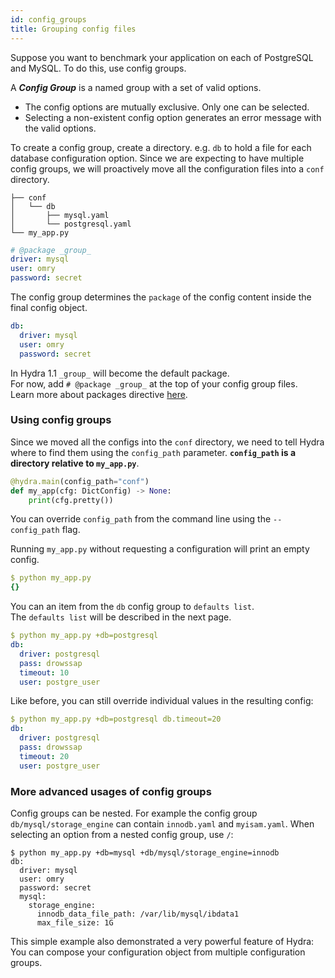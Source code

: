 ```yaml
---
id: config_groups
title: Grouping config files
---
```

Suppose you want to benchmark your application on each of PostgreSQL and MySQL. To do this, use config groups. 

A _**Config Group**_ is a named group with a set of valid options.

* The config options are mutually exclusive. Only one can be selected.
* Selecting a non-existent config option generates an error message with the valid options.

To create a config group, create a directory. e.g. `db` to hold a file for each database configuration option. 
Since we are expecting to have multiple config groups, we will proactively move all the configuration files 
into a `conf` directory.


``` text title="Directory layout"
├── conf
│   └── db
│       ├── mysql.yaml
│       └── postgresql.yaml
└── my_app.py
```

```yaml title="db/mysql.yaml"
# @package _group_
driver: mysql
user: omry
password: secret
```
The config group determines the `package` of the config content inside the final config object.  
```yaml title="Interpretation of db/mysql.yaml" {1}
db:
  driver: mysql
  user: omry
  password: secret 
```
In Hydra 1.1 `_group_` will become the default package.  
For now, add `# @package _group_` at the top of your config group files.  
Learn more about packages directive [here](/advanced/package_directive.md). 

### Using config groups
Since we moved all the configs into the `conf` directory, we need to tell Hydra where to find them using the `config_path` parameter.
**`config_path` is a directory relative to `my_app.py`**.
```python title="my_app.py" {1}
@hydra.main(config_path="conf")
def my_app(cfg: DictConfig) -> None:
    print(cfg.pretty())
```
You can override `config_path` from the command line using the `--config_path` flag.

Running `my_app.py` without requesting a configuration will print an empty config.
```yaml
$ python my_app.py
{}
```

You can an item from the `db` config group to `defaults list`.  
The `defaults list` will be described in the next page.
```yaml
$ python my_app.py +db=postgresql
db:
  driver: postgresql
  pass: drowssap
  timeout: 10
  user: postgre_user
```

Like before, you can still override individual values in the resulting config:
```yaml
$ python my_app.py +db=postgresql db.timeout=20
db:
  driver: postgresql
  pass: drowssap
  timeout: 20
  user: postgre_user
```

### More advanced usages of config groups
Config groups can be nested. For example the config group `db/mysql/storage_engine` can contain `innodb.yaml` and `myisam.yaml`.
When selecting an option from a nested config group, use `/`:
```
$ python my_app.py +db=mysql +db/mysql/storage_engine=innodb
db:
  driver: mysql
  user: omry
  password: secret 
  mysql:
    storage_engine:
      innodb_data_file_path: /var/lib/mysql/ibdata1
      max_file_size: 1G
```

This simple example also demonstrated a very powerful feature of Hydra:
You can compose your configuration object from multiple configuration groups.


